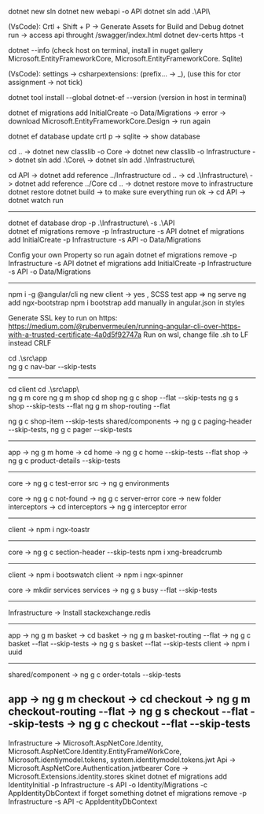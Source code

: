 dotnet new sln
dotnet new webapi -o API
dotnet sln add .\API\

(VsCode): Crtl + Shift + P -> Generate Assets for Build and Debug
dotnet run -> access api throught /swagger/index.html
dotnet dev-certs https -t

dotnet --info 
(check host on terminal, install in nuget gallery Microsoft.EntityFrameworkCore,
Microsoft.EntityFrameworkCore. Sqlite) 

(VsCode): settings -> csharpextensions: (prefix... -> _), (use this for ctor assignment -> not tick)

dotnet tool install --global dotnet-ef --version (version in host in terminal)

dotnet ef migrations add InitialCreate -o Data/Migrations -> error 
-> download Microsoft.EntityFrameworkCore.Design -> run again

dotnet ef database update
crtl p -> sqlite -> show database

cd .. -> dotnet new classlib -o Core -> dotnet new classlib -o Infrastructure 
-> dotnet sln add .\Core\ -> dotnet sln add .\Infrastructure\

cd API -> dotnet add reference ../Infrastructure
cd .. ->  cd .\Infrastructure\ -> dotnet add reference ../Core
cd .. -> dotnet restore
move   <ItemGroup>
    <PackageReference Include="Microsoft.EntityFrameworkCore" Version="8.0.8" />
    <PackageReference Include="Microsoft.EntityFrameworkCore.Sqlite" Version="8.0.8" />
  </ItemGroup>
to infrastructure
dotnet restore
dotnet build -> to make sure everything run ok -> cd API -> dotnet watch run

------------------------------------------------------------------------------------------------

dotnet ef database drop -p .\Infrastructure\ -s .\API\
dotnet ef migrations remove -p Infrastructure -s API
dotnet ef migrations add InitialCreate -p Infrastructure -s API -o Data/Migrations

Config your own Property so run again
dotnet ef migrations remove -p Infrastructure -s API
dotnet ef migrations add InitialCreate -p Infrastructure -s API -o Data/Migrations

------------------------------------------------------------------------------------------------
npm i -g @angular/cli
ng new client -> yes , SCSS
test app => ng serve
ng add ngx-bootstrap
npm i bootstrap
add manually in angular.json in styles

Generate SSL key to run on https: https://medium.com/@rubenvermeulen/running-angular-cli-over-https-with-a-trusted-certificate-4a0d5f92747a
Run on wsl, change file .sh to LF instead CRLF

cd .\src\app\
ng g c nav-bar --skip-tests

------------------------------------------------------------------------------------------------
cd client
cd .\src\app\  
ng g m core
ng g m shop
cd shop
ng g c shop --flat --skip-tests
ng g s shop --skip-tests --flat
ng g m shop-routing --flat

ng g c shop-item --skip-tests
shared/components -> ng g c paging-header --skip-tests, ng g c pager --skip-tests

------------------------------------------------------------------------------------------------
app -> ng g m home -> cd home -> ng g c home --skip-tests --flat 
shop -> ng g c product-details --skip-tests

------------------------------------------------------------------------------------------------
core -> ng g c test-error
src -> ng g environments

core -> ng g c not-found ->  ng g c server-error
core -> new folder interceptors -> cd interceptors -> ng g interceptor error


------------------------------------------------------------------------------------------------
client -> npm i ngx-toastr

------------------------------------------------------------------------------------------------

core -> ng g c section-header --skip-tests
npm i xng-breadcrumb

------------------------------------------------------------------------------------------------
client -> npm i bootswatch
client -> npm i ngx-spinner

core -> mkdir services
services -> ng g s busy --flat --skip-tests

------------------------------------------------------------------------------------------------
Infrastructure -> Install stackexchange.redis

------------------------------------------------------------------------------------------------
app ->  ng g m basket -> cd basket ->  ng g m basket-routing --flat -> ng g c basket --flat --skip-tests
->  ng g s basket --flat --skip-tests
client -> npm i uuid

------------------------------------------------------------------------------------------------

shared/component -> ng g c order-totals --skip-tests

app ->  ng g m checkout -> cd checkout -> ng g m checkout-routing --flat 
-> ng g s checkout --flat --skip-tests -> ng g c checkout --flat --skip-tests
------------------------------------------------------------------------------------------------

Infrastructure -> Microsoft.AspNetCore.Identity, Microsoft.AspNetCore.Identity.EntityFrameWorkCore, 
  Microsoft.identiymodel.tokens, system.identitymodel.tokens.jwt
Api -> Microsoft.AspNetCore.Authentication.jwtbearer
Core -> Microsoft.Extensions.identity.stores
skinet dotnet ef migrations add IdentityInitial -p Infrastructure -s API -o Identity/Migrations -c AppIdentityDbContext
if forget something dotnet ef migrations remove -p Infrastructure -s API  -c AppIdentityDbContext